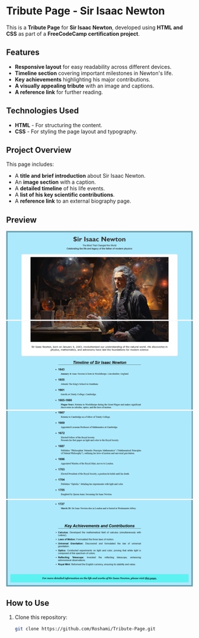 # Tribute Page - Sir Isaac Newton

This is a **Tribute Page** for **Sir Isaac Newton**, developed using **HTML and CSS** as part of a **FreeCodeCamp certification project**.

## Features
- **Responsive layout** for easy readability across different devices.
- **Timeline section** covering important milestones in Newton's life.
- **Key achievements** highlighting his major contributions.
- **A visually appealing tribute** with an image and captions.
- **A reference link** for further reading.

## Technologies Used
- **HTML** - For structuring the content.
- **CSS** - For styling the page layout and typography.

## Project Overview
This page includes:
- A **title and brief introduction** about Sir Isaac Newton.
- An **image section** with a caption.
- A **detailed timeline** of his life events.
- A **list of his key scientific contributions**.
- A **reference link** to an external biography page.

## Preview

![Tribute Page Screenshot](screenshot/Screenshot1.png)
![Tribute Page Screenshot](screenshot/Screenshot2.png)
![Tribute Page Screenshot](screenshot/Screenshot3.png)
![Tribute Page Screenshot](screenshot/Screenshot4.png)

## How to Use
1. Clone this repository:
   ```sh
   git clone https://github.com/Roshami/Tribute-Page.git
